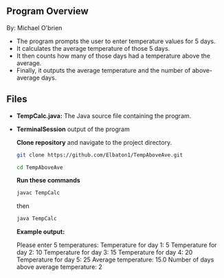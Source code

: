 ## Program Overview

By: Michael O'brien

- The program prompts the user to enter temperature values for 5 days.
- It calculates the average temperature of those 5 days.
- It then counts how many of those days had a temperature above the average.
- Finally, it outputs the average temperature and the number of above-average days.

## Files

- **TempCalc.java:** The Java source file containing the program.
- **TerminalSession** output of the program

  **Clone repository** and navigate to the project directory.

  ```bash
  git clone https://github.com/Elbaton1/TempAboveAve.git
  ```

  ```bash
  cd TempAboveAve
  ```

  **Run these commands**

  ```bash
  javac TempCalc
  ```

  then

  ```bash
  java TempCalc
  ```

  **Example output:**

  Please enter 5 temperatures:
  Temperature for day 1: 5
  Temperature for day 2: 10
  Temperature for day 3: 15
  Temperature for day 4: 20
  Temperature for day 5: 25
  Average temperature: 15.0
  Number of days above average temperature: 2
